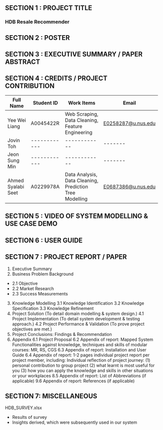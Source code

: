 ## SECTION 1 : PROJECT TITLE
### HDB Resale Recommender

## SECTION 2 : POSTER

## SECTION 3 : EXECUTIVE SUMMARY / PAPER ABSTRACT

## SECTION 4 : CREDITS / PROJECT CONTRIBUTION

| Full Name | Student ID | Work Items | Email |
|-----------|------------|------------|-------|
|Yee Wei Liang|A0045422R|Web Scraping, Data Cleaning, Feature Engineering |E0258287@u.nus.edu|
|Jovin Toh|------------|------------|-------|
|Jeon Sung Min|------------|------------|-------|
|Ahmed Syalabi Seet|A0229978A|Data Analysis, Data Cleaning, Prediction Tree Modelling|E0687386@u.nus.edu|

## SECTION 5 : VIDEO OF SYSTEM MODELLING & USE CASE DEMO

## SECTION 6 : USER GUIDE

## SECTION 7 : PROJECT REPORT / PAPER

1. Executive Summary
2. Business Problem Background
  - 2.1 Objective
  - 2.2 Market Research
  - 2.3 Success Measurements
3. Knowledge Modelling
  3.1 Knowledge Identification
  3.2 Knowledge Specification
  3.3 Knowledge Refinement
4. Project Solution (To detail domain modelling & system design.)
  4.1 Project Implementation (To detail system development & testing approach.)
  4.2 Project Performance & Validation (To prove project objectives are met.)
5. Project Conclusions: Findings & Recommendation
6. Appendix 
    6.1 Project Proposal
    6.2 Appendix of report: Mapped System Functionalities against knowledge, techniques and skills of modular courses: MR, RS, CGS
    6.3 Appendix of report: Installation and User Guide
    6.4 Appendix of report: 1-2 pages individual project report per project member, including: Individual reflection of project journey:
      (1) personal contribution to group project 
      (2) what learnt is most useful for you 
      (3) how you can apply the knowledge and skills in other situations or your workplaces
  8.5 Appendix of report: List of Abbreviations (if applicable)
  9.6 Appendix of report: References (if applicable)

## SECTION 7: MISCELLANEOUS

HDB_SURVEY.xlsx

- Results of survey
- Insights derived, which were subsequently used in our system

